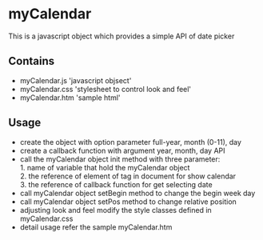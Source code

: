 myCalendar
==========

This is a javascript object which provides a simple API of date picker 

Contains
--------

* myCalendar.js 'javascript objsect'
* myCalendar.css 'stylesheet to control look and feel'
* myCalendar.htm 'sample html'

Usage
-----
* create the object with option parameter full-year, month (0-11), day
* create a callback function with argument year, month, day API
* call the myCalendar object init method with three parameter:
<br/> 1.   name of variable that hold the myCalendar object
<br/> 2.   the reference of element of tag in document for show calendar
<br/> 3.   the reference of callback function for get selecting date
* call myCalendar object setBegin method to change the begin week day
* call myCalendar object setPos method to change relative position
* adjusting look and feel modify the style classes defined in myCalendar.css
* detail usage refer the sample myCalendar.htm


